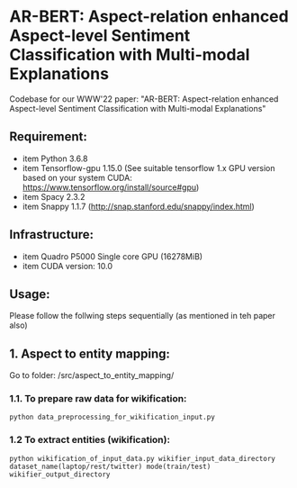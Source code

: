 # AR-BERT: Aspect-relation enhanced Aspect-level Sentiment Classification with Multi-modal Explanations
Codebase for our WWW'22 paper: "AR-BERT: Aspect-relation enhanced Aspect-level Sentiment Classification with Multi-modal Explanations"

## Requirement:
* item Python 3.6.8
* item Tensorflow-gpu 1.15.0 (See suitable tensorflow 1.x GPU version based on your system CUDA: https://www.tensorflow.org/install/source#gpu)
* item Spacy 2.3.2
* item Snappy 1.1.7 (http://snap.stanford.edu/snappy/index.html)

## Infrastructure:
* item Quadro P5000 Single core GPU (16278MiB)
* item CUDA version: 10.0

## Usage:
Please follow the follwing steps sequentially (as mentioned in teh paper also)

## 1. Aspect to entity mapping: 
Go to folder: /src/aspect_to_entity_mapping/
  ### 1.1. To prepare raw data for wikification:
  ```
  python data_preprocessing_for_wikification_input.py
  ```
  ### 1.2 To extract entities (wikification):
  ```
  python wikification_of_input_data.py wikifier_input_data_directory dataset_name(laptop/rest/twitter) mode(train/test) wikifier_output_directory
  ```

